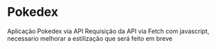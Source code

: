 # Pokedex
Aplicação Pokedex via API
Requisição da API via Fetch com javascript, necessario melhorar a estilização que será feito em breve

